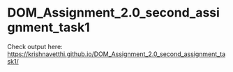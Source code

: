 # DOM_Assignment_2.0_second_assignment_task1
Check output here: https://krishnavetthi.github.io/DOM_Assignment_2.0_second_assignment_task1/
